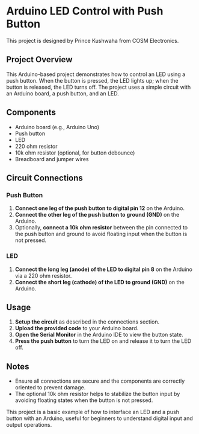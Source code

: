 # Arduino LED Control with Push Button

This project is designed by Prince Kushwaha from COSM Electronics.

## Project Overview

This Arduino-based project demonstrates how to control an LED using a push button. When the button is pressed, the LED lights up; when the button is released, the LED turns off. The project uses a simple circuit with an Arduino board, a push button, and an LED.

## Components

- Arduino board (e.g., Arduino Uno)
- Push button
- LED
- 220 ohm resistor
- 10k ohm resistor (optional, for button debounce)
- Breadboard and jumper wires

## Circuit Connections

### Push Button

1. **Connect one leg of the push button to digital pin 12** on the Arduino.
2. **Connect the other leg of the push button to ground (GND)** on the Arduino.
3. Optionally, **connect a 10k ohm resistor** between the pin connected to the push button and ground to avoid floating input when the button is not pressed.

### LED

1. **Connect the long leg (anode) of the LED to digital pin 8** on the Arduino via a 220 ohm resistor.
2. **Connect the short leg (cathode) of the LED to ground (GND)** on the Arduino.

## Usage

1. **Setup the circuit** as described in the connections section.
2. **Upload the provided code** to your Arduino board.
3. **Open the Serial Monitor** in the Arduino IDE to view the button state.
4. **Press the push button** to turn the LED on and release it to turn the LED off.

## Notes

- Ensure all connections are secure and the components are correctly oriented to prevent damage.
- The optional 10k ohm resistor helps to stabilize the button input by avoiding floating states when the button is not pressed.

This project is a basic example of how to interface an LED and a push button with an Arduino, useful for beginners to understand digital input and output operations.
